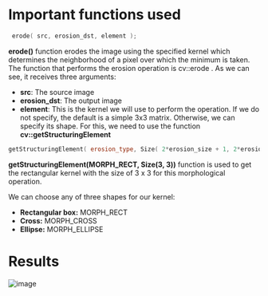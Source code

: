 <h1>Important functions used</h1>

```c++
 erode( src, erosion_dst, element );
```

**erode()** function erodes the image using the specified kernel which determines the neighborhood of a pixel over which the minimum is taken.
The function that performs the erosion operation is cv::erode . As we can see, it receives three arguments:

- **src**: The source image
- **erosion_dst**: The output image
- **element**: This is the kernel we will use to perform the operation. If we do not specify, the default is a simple 3x3 matrix. Otherwise, we can specify its shape.  For this, we need to use the function **cv::getStructuringElement**


```c++
getStructuringElement( erosion_type, Size( 2*erosion_size + 1, 2*erosion_size+1 ), Point( erosion_size, erosion_size ) );
```

**getStructuringElement(MORPH_RECT, Size(3, 3))** function is used to get the rectangular kernel with the size of 3 x 3 for this morphological operation.

We can choose any of three shapes for our kernel:

- **Rectangular box:** MORPH_RECT
- **Cross:** MORPH_CROSS
- **Ellipse:** MORPH_ELLIPSE

# Results
![image](https://user-images.githubusercontent.com/84629235/130345871-fa5fef69-d018-4ed8-8449-8023e204070b.png)
